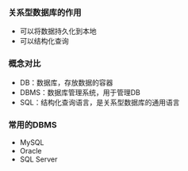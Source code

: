 ### 关系型数据库的作用

* 可以将数据持久化到本地
* 可以结构化查询



### 概念对比

* DB：数据库，存放数据的容器
* DBMS：数据库管理系统，用于管理DB
* SQL：结构化查询语言，是关系型数据库的通用语言



### 常用的DBMS

* MySQL
* Oracle
* SQL Server